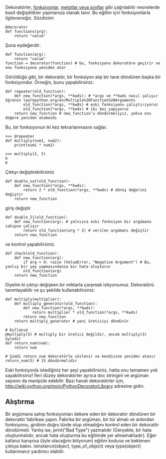 Dekoratörler, [fonksiyonlar](http://www.learnpython.org/en/Functions ""), [metotlar veya sınıflar](http://www.learnpython.org/en/Classes%20and%20Objects "") gibi çağrılabilir nesnelerde basit değişiklikler yapmanıza olanak tanır. Bu eğitim için fonksiyonlarla ilgileneceğiz. Sözdizimi

    @decorator
    def functions(arg):
        return "value"

Şuna eşdeğerdir:

    def function(arg):
        return "value"
    function = decorator(function) # bu, fonksiyonu dekoratöre geçirir ve onu fonksiyona yeniden atar

Görüldüğü gibi, bir dekoratör, bir fonksiyon alıp bir tane döndüren başka bir fonksiyondur. Örneğin, bunu yapabilirsiniz:

    def repeater(old_function):
        def new_function(*args, **kwds): # *args ve **kwds nasıl çalışır öğrenin learnpython.org/en/Multiple%20Function%20Arguments
            old_function(*args, **kwds) # eski fonksiyonu çalıştırıyoruz
            old_function(*args, **kwds) # iki kez yapıyoruz
        return new_function # new_function'u döndürmeliyiz, yoksa onu değere yeniden atamazdı

Bu, bir fonksiyonun iki kez tekrarlanmasını sağlar.

    >>> @repeater
    def multiply(num1, num2):
        print(num1 * num2)

    >>> multiply(2, 3)
    6
    6

Çıktıyı değiştirebilirsiniz

    def double_out(old_function):
        def new_function(*args, **kwds):
            return 2 * old_function(*args, **kwds) # dönüş değerini değiştir
        return new_function

giriş değiştir

    def double_Ii(old_function):
        def new_function(arg): # yalnızca eski fonksiyon bir argümana sahipse çalışır
            return old_function(arg * 2) # verilen argümanı değiştir
        return new_function

ve kontrol yapabilirsiniz.

    def check(old_function):
        def new_function(arg):
            if arg < 0: raise (ValueError, "Negative Argument") # Bu, yanlış bir şey yapmasındansa bir hata oluşturur
            old_function(arg)
        return new_function

Diyelim ki çıktıyı değişken bir miktarla çarpmak istiyorsunuz. Dekoratörü tanımlayabilir ve şu şekilde kullanabilirsiniz:

    def multiply(multiplier):
        def multiply_generator(old_function):
            def new_function(*args, **kwds):
                return multiplier * old_function(*args, **kwds)
            return new_function
        return multiply_generator # yeni üreticiyi döndürür
    
    # Kullanım
    @multiply(3) # multiply bir üretici değildir, ancak multiply(3) öyledir
    def return_num(num):
        return num
        
    # Şimdi return_num dekoratörle süslenir ve kendisine yeniden atanır
    return_num(5) # 15 döndürmelidir

Eski fonksiyonla istediğiniz her şeyi yapabilirsiniz, hatta onu tamamen yok sayabilirsiniz! İleri düzey dekoratörler ayrıca doc stringini ve argüman sayısını da manipüle edebilir. Bazı havalı dekoratörler için, <http://wiki.python.org/moin/PythonDecoratorLibrary> adresine gidin.

Alıştırma
--------
Bir argümana sahip fonksiyonları dekore eden bir dekoratör döndüren bir dekoratör fabrikası yapın. Fabrika bir argüman, bir tür almalı ve ardından fonksiyonu, girdinin doğru türde olup olmadığını kontrol eden bir dekoratör döndürmeli. Yanlış ise, print("Bad Type") yazmalıdır (Gerçekte, bir hata oluşturmalıdır, ancak hata oluşturma bu eğitimde yer almamaktadır). Eğer kafanız karışırsa (öyle olacağımı biliyorum) eğitim koduna ve beklenen çıktıya bakın. isinstance(object, type_of_object) veya type(object) kullanmanız yardımcı olabilir.